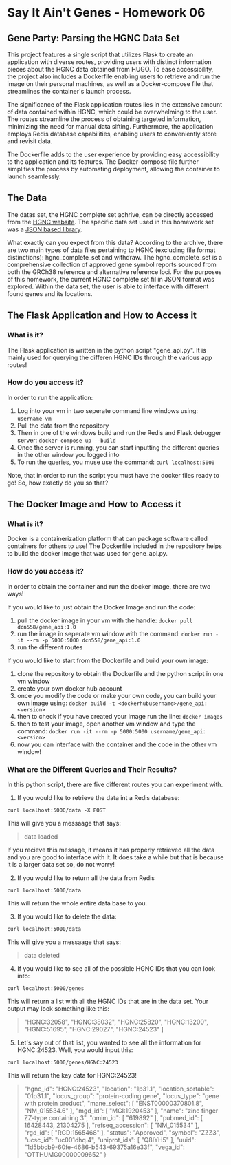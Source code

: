 # Say It Ain't Genes - Homework 06

## Gene Party: Parsing the HGNC Data Set
This project features a single script that utilizes Flask to create an application with diverse routes, providing users with distinct information pieces about the HGNC data obtained from HUGO. To ease accessibility, the project also includes a Dockerfile enabling users to retrieve and run the image on their personal machines, as well as a Docker-compose file that streamlines the container's launch process.

The significance of the Flask application routes lies in the extensive amount of data contained within HGNC, which could be overwhelming to the user. The routes streamline the process of obtaining targeted information, minimizing the need for manual data sifting. Furthermore, the application employs Redis database capabilities, enabling users to conveniently store and revisit data.

The Dockerfile adds to the user experience by providing easy accessibility to the application and its features. The Docker-compose file further simplifies the process by automating deployment, allowing the container to launch seamlessly.

## The Data
The datas set, the HGNC complete set achrive, can be directly accessed from the [HGNC
website](https://www.genenames.org/download/archive/). The specific data set used in
this homework set was a [JSON based library](https://ftp.ebi.ac.uk/pub/databases/genenames/hgnc/json/hgnc\_complete\_set.json).

What exactly can you expect from this data?
According to the archive, there are two main types of data files pertaining to HGNC (excluding file format distinctions): hgnc_complete_set and withdraw. The hgnc_complete_set is a comprehensive collection of approved gene symbol reports sourced from both the GRCh38 reference and alternative reference loci. For the purposes of this homework, the current HGNC complete set fil in JSON format was explored. Within the data set, the user is able to interface with different found genes and its locations.

## The Flask Application and How to Access it 
### What is it?

The Flask application is written in the python script "gene_api.py". It is mainly used for querying the differen HGNC IDs through the various app routes! 

### How do you access it?

In order to run the application:

1. Log into your vm in two seperate command line windows using: ``username-vm``
2. Pull the data from the repository
3. Then in one of the windows build and run the Redis and Flask debugger server:
``docker-compose up --build``
4. Once the server is running, you can start inputting the different queries in the other window you logged into
5. To run the queries, you muse use the command:
``curl localhost:5000``

Note, that in order to run the script you must have the docker files ready to go! 
So, how exactly do you so that?

## The Docker Image and How to Access it
### What is it?

Docker is a containerization platform that can package software called containers for
others to use! The Dockerfile included in the repository helps to build the docker
image that was used for gene_api.py.

### How do you access it? 

In order to obtain the container and run the docker image, there are two ways!

If you would like to just obtain the Docker Image and run the code:
1. pull the docker image in your vm with the handle:
``docker pull dcn558/gene_api:1.0`` 
2. run the image in seperate vm window with the command: 
``docker run -it --rm -p 5000:5000 dcn558/gene_api:1.0``
3. run the different routes

If you would like to start from the Dockerfile and build your own image:
1. clone the repository to obtain the Dockerfile and the python script in one vm
window
2. create your own docker hub account
3. once you modify the code or make your own code, you can build your own image
using:
``docker build -t <dockerhubusername>/gene_api:<version>`` 
4. then to check if you have created your image run the line: ``docker images``
5. then to test your image, open another vm window and type the command:
``docker run -it --rm -p 5000:5000 username/gene_api:<version>``
6. now you can interface with the container and the code in the other vm window!
 

### What are the Different Queries and Their Results?

In this python script, there are five different routes you can experiment with.

1. If you would like to retrieve the data int a Redis database:

``curl localhost:5000/data -X POST`` 

This will give you a messaage that says:

> data loaded

If you recieve this message, it means it has properly retrieved all the data and you are good to interface with it. It does take a while but that is because it is a larger data set so, do not worry!

2. If you would like to return all the data from Redis

``curl localhost:5000/data``

This will return the whole entire data base to you.

3. If you would like to delete the data:

``curl localhost:5000/data``

This will give you a messaage that says:

> data deleted


4. If you would like to see all of the possible HGNC IDs that you can look into:

``curl localhost:5000/genes``

This will return a list with all the HGNC IDs that are in the data set.
Your output may look something like this:

>  "HGNC:32058",
>  "HGNC:38032",
>  "HGNC:25820",
>  "HGNC:13200",
>  "HGNC:51695",
>  "HGNC:29027",
>  "HGNC:24523"
> ] 

5. Let's say out of that list, you wanted to see all the information for HGNC:24523.
Well, you would input this:

``curl localhost:5000/genes/HGNC:24523``

This will return the key data for HGNC:24523!

> "hgnc_id": "HGNC:24523",
>  "location": "1p31.1",
>  "location_sortable": "01p31.1",
>  "locus_group": "protein-coding gene",
>  "locus_type": "gene with protein product",
>  "mane_select": [
>    "ENST00000370801.8",
>    "NM_015534.6"
>  ],
>  "mgd_id": [
>    "MGI:1920453"
>  ],
>  "name": "zinc finger ZZ-type containing 3",
>  "omim_id": [
>    "619892"
>  ],
>  "pubmed_id": [
>    16428443,
>    21304275
>  ],
>  "refseq_accession": [
>    "NM_015534"
>  ],
>  "rgd_id": [
>    "RGD:1565468"
>  ],
>  "status": "Approved",
>  "symbol": "ZZZ3",
>  "ucsc_id": "uc001dhq.4",
>  "uniprot_ids": [
>    "Q8IYH5"
>  ],
>  "uuid": "1d5bbcb9-60fe-4686-b543-69375a16e33f",
>  "vega_id": "OTTHUMG00000009652"
> }





